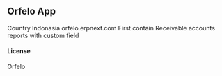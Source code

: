 ## Orfelo App

Country Indonasia orfelo.erpnext.com First contain Receivable accounts reports with custom field

#### License

Orfelo